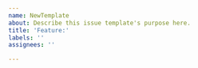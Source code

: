 ```yaml
---
name: NewTemplate
about: Describe this issue template's purpose here.
title: 'Feature:'
labels: ''
assignees: ''

---
```



